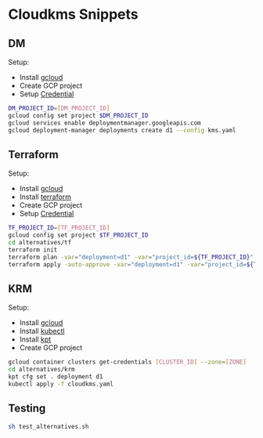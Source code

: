 # Cloudkms Snippets

## DM

Setup:

* Install [gcloud](https://cloud.google.com/sdk/docs/install)
* Create GCP project
* Setup [Credential](https://registry.terraform.io/providers/hashicorp/google/latest/docs/guides/getting_started#adding-credentials)

```bash
DM_PROJECT_ID=[DM_PROJECT_ID]
gcloud config set project $DM_PROJECT_ID
gcloud services enable deploymentmanager.googleapis.com
gcloud deployment-manager deployments create d1 --config kms.yaml
```

## Terraform

Setup:

* Install [gcloud](https://cloud.google.com/sdk/docs/install)
* Install [terraform](https://www.terraform.io/downloads.html)
* Create GCP project
* Setup [Credential](https://registry.terraform.io/providers/hashicorp/google/latest/docs/guides/getting_started#adding-credentials)

```bash
TF_PROJECT_ID=[TF_PROJECT_ID]
gcloud config set project $TF_PROJECT_ID
cd alternatives/tf
terraform init
terraform plan -var="deployment=d1" -var="project_id=${TF_PROJECT_ID}"
terraform apply -auto-approve -var="deployment=d1" -var="project_id=${TF_PROJECT_ID}"
```

## KRM

Setup:

* Install [gcloud](https://cloud.google.com/sdk/docs/install)
* Install [kubectl](https://kubernetes.io/docs/tasks/tools/install-kubectl/)
* Install [kpt](https://github.com/GoogleContainerTools/kpt#installation)
* Create GCP project

```bash
gcloud container clusters get-credentials [CLUSTER_ID] --zone=[ZONE]
cd alternatives/krm
kpt cfg set . deployment d1
kubectl apply -f cloudkms.yaml
```

## Testing

```bash
sh test_alternatives.sh
```
